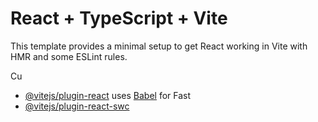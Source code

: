 # React + TypeScript + Vite

This template provides a minimal setup to get React working in Vite with HMR and some ESLint rules.

Cu
- [@vitejs/plugin-react](https://github.com/vitejs/vite-plugin-react/blob/main/packages/plugin-react/README.md) uses [Babel](https://babeljs.io/) for Fast 
- [@vitejs/plugin-react-swc](https://github.com/vitejs/vite-plugin-react-swc) 


